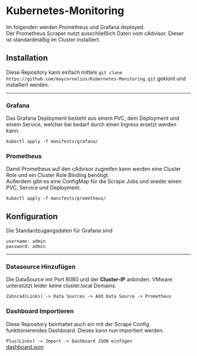 # Kubernetes-Monitoring

Im folgenden werden Prometheus und Grafana deployed.<br>
Der Prometheus Scraper nutzt ausschließlich Daten vom cAdvisor. Dieser ist standardmäßig im Cluster installiert.

## Installation

Diese Repository kann einfach mittels `git clone https://github.com/maycornelius/Kubernetes-Monitoring.git` geklont und installiert werden.

---

### Grafana
Das Grafana Deployment besteht aus einem PVC, dem Deployment und einem Service, welcher bei bedarf durch einen Ingress ersetzt werden kann.

`kubectl apply -f manifests/grafana/`

### Prometheus
Damit Prometheus auf den cAdvisor zugreifen kann werden eine Cluster Role und ein Cluster Role Binding benötigt.<br>
Außerdem  gibt es eine ConfigMap für die Scrape Jobs und wieder einen PVC, Service und Deployment.

`kubectl apply -f manifests/prometheus/`

## Konfiguration

Die Standardzugangsdaten für Grafana sind

    username: admin
    password: admin

---

### Datasource Hinzufügen
Die DataSource mit Port 8080 und der **Cluster-IP** anbinden. VMware unterstützt leider keine cluster.local Domains.

`Zahnrad(Links) -> Data Sources -> Add Data Source -> Prometheus`

### Dashboard Importieren
Diese Repository beinhaltet auch ein mit der Scrape Config funktionierendes Dashboard. Dieses kann nun importiert werden.

`Plus(Links) -> Import -> Dashboard JSON einfügen`<br>
[dashboard.json](dashboard.json)
